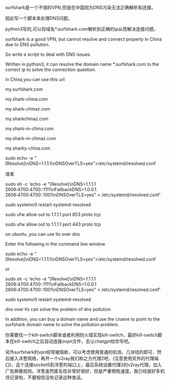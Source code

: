 surfshark是一个不错的VPN,但是在中国因为DNS污染无法正确解析和连接。

因此写一个脚本来处理DNS问题。

python3写的,可以将域名*.surfshark.com解析到正确的ip从而解决连接问题。

surfshark is a good VPN, but cannot resolve and connect properly in China due to DNS pollution.

So write a script to deal with DNS issues.

Written in python3, it can resolve the domain name *.surfshark.com to the correct ip to solve the connection question.

in  China,you can use this url:

my.surfshark.com

my.shark-china.com

my.shark-chinaz.com

my.sharkchinaz.com

my.shark-in-china.com

my.shark-in-chinaz.com

my.sharky-china.com

sudo echo -e "[Resolve]\nDNS=1.1.1.1\nDNSOverTLS=yes">/etc/systemd/resolved.conf

或者

sudo sh -c 'echo -e "[Resolve]\nDNS=1.1.1.1 2606:4700:4700::1111\nFallbackDNS=1.0.0.1 2606:4700:4700::1001\nDNSOverTLS=yes" > /etc/systemd/resolved.conf'

sudo systemctl restart systemd-resolved


sudo ufw allow out to 1.1.1.1 port 853 proto tcp

sudo ufw allow out to 1.1.1.1 port 443 proto tcp

on ubuntu ,you can use  tls over dns

Enter the following in the command line window

sudo echo -e "[Resolve]\nDNS=1.1.1.1\nDNSOverTLS=yes">/etc/systemd/resolved.conf

or   

sudo sh -c 'echo -e "[Resolve]\nDNS=1.1.1.1 2606:4700:4700::1111\nFallbackDNS=1.0.0.1 2606:4700:4700::1001\nDNSOverTLS=yes" > /etc/systemd/resolved.conf'


sudo systemctl restart systemd-resolved


dns over tls can solve the problem of dns pollution

In addition, you can buy a domain name and use the cname to point to the surfshark domain name to solve the pollution problem.

你需要找一个kill-switch脚本或者利用防火墙实现kill-switch，最好kill-switch脚本在kill-switch之后自动连接ovpn文件，去让chatgpt给你写吧。

另外surfshark的vpn经常被阻断，可以考虑使用普通的机场，几块钱的即可，然后接入洋葱网络，再开一个v2ray我们称之为代理2吧，(注意使用另外的代理端口)，这个连接socket5到洋葱的端口上，最后系统设置代理2的v2ray代理，加入广告屏蔽规则。洋葱虽然匿名性非常好很好，但是严重牺牲速度。我已经就好多机场记录啦，不要相信没有记录这种鬼话。
